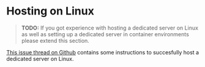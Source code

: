 # Hosting on Linux

> **TODO:** If you got experience with hosting a dedicated server on Linux as well as setting up a dedicated server in container environments please extend this section.

[This issue thread on Github](https://github.com/R2Northstar/Northstar/issues/49) contains some instructions to succesfully host a dedicated server on Linux.
